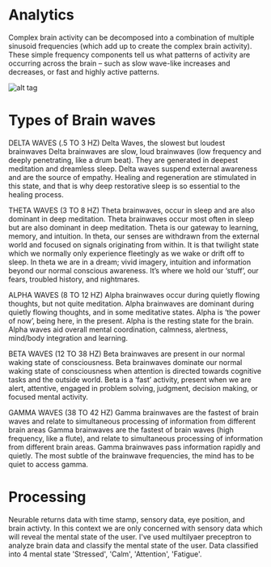 # Analytics

Complex brain activity can be decomposed into a combination of multiple sinusoid frequencies (which add up to create the complex brain activity). These simple frequency components tell us what patterns of activity are occurring across the brain – such as slow wave-like increases and decreases, or fast and highly active patterns.

![alt tag](https://blobscdn.gitbook.com/v0/b/gitbook-28427.appspot.com/o/assets%2F-LL5LQD_-Ve99oAbNM7H%2F-LMnOfv70hlJ4_fz95be%2F-LMnTRB472FmsUib2SrD%2Farousalmodel.png?alt=media&token=5be85389-d1bf-4743-be1d-4dc7f7a83bc2)

# Types of Brain waves
DELTA WAVES (.5 TO 3 HZ)
Delta Waves, the slowest but loudest brainwaves
Delta brainwaves are slow, loud brainwaves (low frequency and deeply penetrating, like a drum beat). They are generated in deepest meditation and dreamless sleep. Delta waves suspend external awareness and are the source of empathy. Healing and regeneration are stimulated in this state, and that is why deep restorative sleep is so essential to the healing process.

THETA WAVES (3 TO 8 HZ)
Theta brainwaves, occur in sleep and are also dominant in deep meditation.
Theta brainwaves occur most often in sleep but are also dominant in deep meditation. Theta is our gateway to learning, memory, and intuition. In theta, our senses are withdrawn from the external world and focused on signals originating from within. It is that twilight state which we normally only experience fleetingly as we wake or drift off to sleep. In theta we are in a dream; vivid imagery, intuition and information beyond our normal conscious awareness. It’s where we hold our ‘stuff’, our fears, troubled history, and nightmares.

ALPHA WAVES (8 TO 12 HZ)
Alpha brainwaves occur during quietly flowing thoughts, but not quite meditation.
Alpha brainwaves are dominant during quietly flowing thoughts, and in some meditative states. Alpha is ‘the power of now’, being here, in the present. Alpha is the resting state for the brain. Alpha waves aid overall mental coordination, calmness, alertness, mind/body integration and learning.

BETA WAVES (12 TO 38 HZ)
Beta brainwaves are present in our normal waking state of consciousness.
Beta brainwaves dominate our normal waking state of consciousness when attention is directed towards cognitive tasks and the outside world. Beta is a ‘fast’ activity, present when we are alert, attentive, engaged in problem solving, judgment, decision making, or focused mental activity.

GAMMA WAVES (38 TO 42 HZ)
Gamma brainwaves are the fastest of brain waves and relate to simultaneous processing of information from different brain areas
Gamma brainwaves are the fastest of brain waves (high frequency, like a flute), and relate to simultaneous processing of information from different brain areas. Gamma brainwaves pass information rapidly and quietly. The most subtle of the brainwave frequencies, the mind has to be quiet to access gamma. 

# Processing
Neurable returns data with time stamp, sensory data, eye position, and brain activty. In this context we are only concerned with sensory data which will reveal the mental state of the user. I've used multilyaer preceptron to analyze brain data and classify the mental state of the user. Data classified into 4 mental state 'Stressed', 'Calm', 'Attention', 'Fatigue'.
